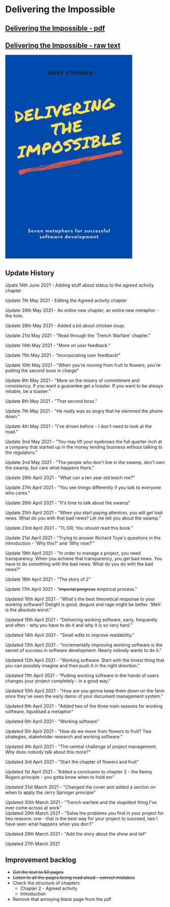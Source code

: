 # Delivering the Impossible

## [Delivering the Impossible - pdf](dti.pdf)

## [Delivering the Impossible - raw text](dti.md)

<a href="dti.pdf"><img src="cover.png" alt="HTML5 Icon" width="400"></a>
<br>


## Update History
Upate 14th June 2021 - Adding stuff about status to the agreed activity chapter

Update 7th May 2021 - Editing the Agreed activity chapter

Update 29th May 2021 - An entire new chapter, an entire new metaphor - the hole.

Update 28th May 2021 - Added a bit about chicken soup.

Update 21st May 2021 - "Read through the 'Trench Warfare' chapter."

Update 14th May 2021 - "More on user feedback."

Update 11th May 2021 - "Incorporating user feedback!"

Update 10th May 2021 - "When you're moving from fruit to flowers, you're putting the second boss in charge"

Update 9th May 2021 - "More on the misery of commitment and consistency. If you want a guarantee get a toaster. If you want to be always reliable, be a toaster."

Update 8th May 2021 - "That second boss."

Update 7th May 2021 - "He really was so angry that he slammed the phone down."

Update 4th May 2021 - "I've driven before - I don't need to look at the road."

Update 3nd May 2021 - "You may lift your eyebrows the full quarter inch at a company that started up in the money lending business without talking to the regulators."

Update 2nd May 2021 - "The people who don't live in the swamp, don't own the swamp, but care what happens there."

Update 29th April 2021 - "What can a ten year old teach me?"

Update 27th April 2021 - "You see things differently if you talk to everyone who cares."

Update 26th April 2021 - "It's time to talk about the swamp"

Update 25th April 2021 - "When you start paying attention, you will get bad news. What do you with that bad news? Let me tell you about the swamp."

Update 23rd April 2021 - "TL:DR; You should read this book."

Update 21st April 2021 - "Trying to answer Richard Toye's questions in the introduction - 'Why this?' and 'Why now?'"

Update 19th April 2021 - "In order to manage a project, you need transparency. When you achieve that transparency, you get bad news. You have to do something with the bad news. What do you do with the bad news?"

Update 18th April 2021 - "The story of 2"

Update 17th April 2021 - "~~Imperial progress~~ empirical process."

Updated 16th April 2021 - "What's the best theoretical response to your working software? Delight is good, disgust and rage might be better. 'Meh' is the absolute worst."

Updated 15th April 2021 - "Delivering working software, early, frequently and often - why you have to do it and why it is so very hard."

Updated 14th April 2021 - "Small edits to improve readability."

Updated 13th April 2021 - "Incrementally improving working software is the secret of success in software development. Nearly nobody wants to do it."

Updated 12th April 2021 - "Working software. Start with the tiniest thing that you can possibly imagine and then push it in the right direction."

Updated 11th April 2021 - "Putting working software in the hands of users changes your project completely - in a good way."

Updated 10th April 2021 - "How are you gonna keep them down on the farm once they've seen the early demo of your document management system."

Updated 9th April 2021 - "Added two of the three main reasons for working software, liquidised a metaphor"

Updated 6th April 2021 - "Working software"

Updated 5th April 2021 - "How do we move from flowers to fruit? Two strategies, stakeholder research and working software."

Updated 4th April 2021 - "The central challenge of project management. Why does nobody talk about this more?"

Updated 3rd April 2021 - "Start the chapter of flowers and fruit"

Updated 1st April 2021 - "Added a conclusion to chapter 2 - the Kenny Rogers principle - you gotta know when to hold em"

Updated 31st March 2021 - "Changed the cover and added a section on when to apply the Jerry Springer principle"

Updated 30th March 2021 - "Trench warfare and the stupidest thing I've ever come across at work"
<br/>
Updated 29th March 2021 - "Solve the problems you find in your project for two reasons: one - that is the best way for your project to succeed, two I have seen what happens when you don't"

Updated 28th March 2021 - "Add the story about the show and tell"

Updated 27th March 2021

## Improvement backlog
* <s>Get the text to 50 pages</s>
* <s>Listen to all the pages being read aloud - correct mistakes</s>
* Check the structure of chapters 
	* Chapter 2 - Agreed activity
	* Introduction
* Remove that annoying blank page from the pdf
